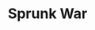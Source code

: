 ---
slug: sprunk-war
title: Sprunk War
description: "Sprunk War is an exciting online game. Play for free directly in your browser!"
icon: /images/new_mods/Sprunk War.png
url: https://wowtbc.net/sprunkin/sprunk-war/index.html
previewImage: /images/new_mods/Sprunk War.png
type: new mods

# SEO配置
seo:
  title: "Sprunk War - Play Free Online Game | Fun Browser Games"
  description: "Sprunk War - Play this fun online game for free in your browser. No download required!"
  ogImage: "/images/new_mods/Sprunk War.png"
  keywords: "sprunk-war, online game, browser game, free game, new mods game, play online"

videoUrls:
  - https://www.youtube.com/embed/example1
  - https://www.youtube.com/embed/example2

whyPlay:
  title: "Why Play Sprunk War?"
  items:
    - "Immersive Gameplay: Sprunk War offers an engaging and immersive gaming experience that will keep you entertained for hours"
    - "Challenging Levels: Test your skills with increasingly difficult challenges and obstacles"
    - "Beautiful Graphics: Enjoy stunning visuals and smooth animations that bring the game world to life"
    - "Regular Updates: New content and features are added regularly to keep the game fresh and exciting"
    - "Free to Play: Experience all the fun without spending a penny"
    - "Community Features: Connect with other players, share strategies, and compete for high scores"
    - "Cross-Platform: Play on any device with a web browser, no downloads required"

features:
  title: "Key Features of Sprunk War"
  image: "/images/new_mods/Sprunk War.png"
  items:
    - "Intuitive Controls: Easy to learn controls make Sprunk War accessible for players of all skill levels"
    - "Multiple Game Modes: Enjoy various gameplay options that provide different challenges and experiences"
    - "Character Customization: Personalize your gaming experience with unique characters and items"
    - "Achievement System: Complete special tasks to earn rewards and recognition"
    - "Leaderboards: Compete with players worldwide and see who can achieve the highest scores"

characteristics:
  title: "Game Characteristics"
  image: "/images/new_mods/Sprunk War.png"
  items:
    - "Genre: New mods game with elements of strategy and skill"
    - "Difficulty: Suitable for both casual gamers and those seeking a challenge"
    - "Play Time: Quick sessions or extended gameplay, depending on your preference"
    - "Art Style: Vibrant and engaging visuals that enhance the gaming experience"
    - "Sound Design: Immersive audio that complements the gameplay perfectly"

info: "Sprunk War is an exciting online game that offers players a unique and engaging gaming experience. With its intuitive controls, stunning visuals, and challenging gameplay, Sprunk War provides hours of entertainment for players of all ages and skill levels. Whether you're looking for a quick gaming session during a break or an extended play session, Sprunk War delivers an immersive experience that will keep you coming back for more. The game features multiple levels of increasing difficulty, ensuring that players are constantly challenged as they progress. With regular updates adding new content and features, Sprunk War remains fresh and exciting, providing endless entertainment options for its growing community of players."

howToPlayIntro: "Welcome to Sprunk War! This guide will walk you through the basics and help you master the game. Whether you're a beginner or looking to improve your skills, these tips and instructions will enhance your gaming experience."

howToPlaySteps:
  - title: "Getting Started"
    description: "Begin your Sprunk War adventure by familiarizing yourself with the controls. Use your keyboard or mouse to navigate through the game interface. The tutorial will guide you through the basic mechanics and help you understand the objectives."
  - title: "Understanding the Objectives"
    description: "In Sprunk War, your main goal is to progress through levels by completing specific objectives. Each level presents unique challenges that require different strategies and approaches."
  - title: "Mastering the Controls"
    description: "Practice using the controls to improve your precision and reaction time. Sprunk War requires quick reflexes and strategic thinking to overcome obstacles and defeat opponents."
  - title: "Utilizing Power-ups"
    description: "Collect power-ups throughout the game to enhance your abilities and overcome difficult challenges. Each power-up offers unique advantages that can be crucial for success."
  - title: "Developing Strategies"
    description: "As you progress in Sprunk War, develop effective strategies for different scenarios. Analyze patterns, anticipate challenges, and adapt your approach to maximize your performance."

faq:
  title: "Frequently Asked Questions about Sprunk War"
  items:
    - question: "Is Sprunk War free to play?"
      answer: "Yes, Sprunk War is completely free to play directly in your web browser. No downloads or purchases are required to enjoy the full game experience."
    - question: "Can I play Sprunk War on mobile devices?"
      answer: "Yes, Sprunk War is optimized for both desktop and mobile play. You can enjoy the game on any device with a web browser and internet connection."
    - question: "Are there any in-game purchases?"
      answer: "While Sprunk War is free to play, there may be optional in-game purchases available for cosmetic items or additional features that don't affect core gameplay."
    - question: "How often is Sprunk War updated?"
      answer: "The developers regularly update Sprunk War with new content, features, and improvements based on player feedback and game performance."
    - question: "Can I play Sprunk War offline?"
      answer: "Currently, Sprunk War requires an internet connection to play as it's a browser-based online game."
    - question: "Is Sprunk War suitable for children?"
      answer: "Yes, Sprunk War is designed to be family-friendly and suitable for players of all ages."
    - question: "How do I report bugs or issues?"
      answer: "If you encounter any problems while playing Sprunk War, you can report them through the game's support page or contact the developers directly through their website."
    - question: "Still Have Questions?"
      answer: "If you have additional questions about Sprunk War that aren't covered in this FAQ, please visit our support center or contact our customer service team for assistance."
---